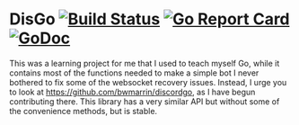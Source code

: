 # DisGo [![Build Status](https://travis-ci.org/ikkerens/DisGo.svg?branch=master)](https://travis-ci.org/ikkerens/DisGo) [![Go Report Card](https://goreportcard.com/badge/github.com/ikkerens/DisGo)](https://goreportcard.com/report/github.com/ikkerens/DisGo) [![GoDoc](https://godoc.org/github.com/ikkerens/DisGo?status.svg)](https://godoc.org/github.com/ikkerens/DisGo) 

This was a learning project for me that I used to teach myself Go, while it contains most of the functions needed to make a simple bot I never bothered to fix some of the websocket recovery issues.
Instead, I urge you to look at https://github.com/bwmarrin/discordgo, as I have begun contributing there. This library has a very similar API but without some of the convenience methods, but is stable.
